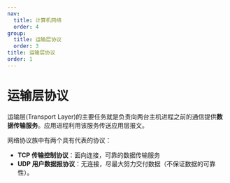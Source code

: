 ```yaml
---
nav:
  title: 计算机网络
  order: 4
group:
  title: 运输层协议
  order: 3
title: 运输层协议
order: 1
---
```

# 运输层协议

运输层(Transport Layer)的主要任务就是负责向两台主机进程之前的通信提供**数据传输服务**。应用进程利用该服务传送应用层报文。

网络协议族中有两个具有代表的协议：

- **TCP 传输控制协议**：面向连接，可靠的数据传输服务
- **UDP 用户数据报协议**：无连接，尽最大努力交付数据（不保证数据的可靠性）。